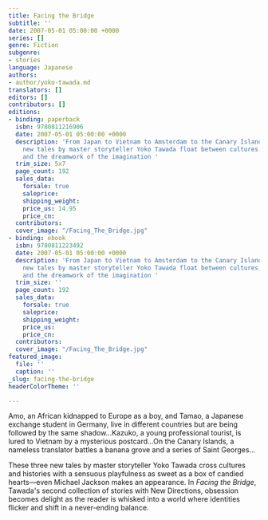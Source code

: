 ```yaml
---
title: Facing the Bridge
subtitle: ''
date: 2007-05-01 05:00:00 +0000
series: []
genre: Fiction
subgenre:
- stories
language: Japanese
authors:
- author/yoko-tawada.md
translators: []
editors: []
contributors: []
editions:
- binding: paperback
  isbn: 9780811216906
  date: 2007-05-01 05:00:00 +0000
  description: 'From Japan to Vietnam to Amsterdam to the Canary Islands, these three
    new tales by master storyteller Yoko Tawada float between cultures, identities,
    and the dreamwork of the imagination '
  trim_size: 5x7
  page_count: 192
  sales_data:
    forsale: true
    saleprice: 
    shipping_weight: 
    price_us: 14.95
    price_cn: 
  contributors: 
  cover_image: "/Facing_The_Bridge.jpg"
- binding: ebook
  isbn: 9780811223492
  date: 2007-05-01 05:00:00 +0000
  description: 'From Japan to Vietnam to Amsterdam to the Canary Islands, these three
    new tales by master storyteller Yoko Tawada float between cultures, identities,
    and the dreamwork of the imagination '
  trim_size: ''
  page_count: 192
  sales_data:
    forsale: true
    saleprice: 
    shipping_weight: 
    price_us: 
    price_cn: 
  contributors: 
  cover_image: "/Facing_The_Bridge.jpg"
featured_image:
  file: ''
  caption: ''
_slug: facing-the-bridge
headerColorTheme: ''

---
```

Amo, an African kidnapped to Europe as a boy, and Tamao, a Japanese exchange student in Germany, live in different countries but are being followed by the same shadow...Kazuko, a young professional tourist, is lured to Vietnam by a mysterious postcard...On the Canary Islands, a nameless translator battles a banana grove and a series of Saint Georges...

These three new tales by master storyteller Yoko Tawada cross cultures and histories with a sensuous playfulness as sweet as a box of candied hearts—even Michael Jackson makes an appearance. In _Facing the Bridge_, Tawada's second collection of stories with New Directions, obsession becomes delight as the reader is whisked into a world where identities flicker and shift in a never-ending balance. 